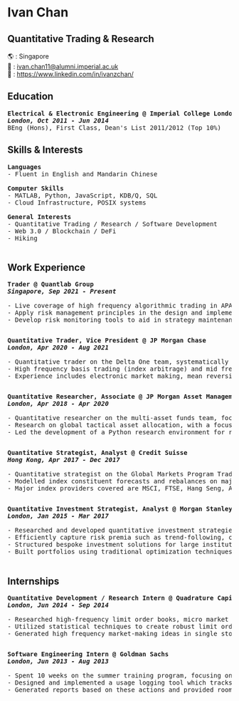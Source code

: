 # **Ivan Chan**
## Quantitative Trading & Research

🌎 : Singapore\
📧 : ivan.chan11@alumni.imperial.ac.uk\
👤 : https://www.linkedin.com/in/ivanzchan/

Education
---------------------------------------------------------------------------------------------------------
<pre>
<b>Electrical & Electronic Engineering @ Imperial College London
<i>London, Oct 2011 - Jun 2014</i></b>
BEng (Hons), First Class, Dean's List 2011/2012 (Top 10%)
</pre>

Skills & Interests
---------------------------------------------------------------------------------------------------------
<pre>
<b>Languages</b>
- Fluent in English and Mandarin Chinese

<b>Computer Skills</b>
- MATLAB, Python, JavaScript, KDB/Q, SQL
- Cloud Infrastructure, POSIX systems

<b>General Interests</b>
- Quantitative Trading / Research / Software Development
- Web 3.0 / Blockchain / DeFi
- Hiking

</pre>

Work Experience
---------------------------------------------------------------------------------------------------------
<pre>
<b>Trader @ Quantlab Group
<i>Singapore, Sep 2021 - Present</i></b>

- Live coverage of high frequency algorithmic trading in APAC exchanges
- Apply risk management principles in the design and implementation of new quantitative trading strategies and the optimization of existing strategies
- Develop risk monitoring tools to aid in strategy maintenance

</pre>

<pre>
<b>Quantitative Trader, Vice President @ JP Morgan Chase
<i>London, Apr 2020 - Aug 2021</i></b>

- Quantitative trader on the Delta One team, systematically trading ETFs, single stocks and futures across global exchanges
- High frequency basis trading (index arbitrage) and mid frequency single stocks long / short strategies
- Experience includes electronic market making, mean reversion, momentum, alternative factor-based and sentiment models

</pre>

<pre>
<b>Quantitative Researcher, Associate @ JP Morgan Asset Management
<i>London, Apr 2018 - Apr 2020</i></b>

- Quantitative researcher on the multi-asset funds team, focusing on systematic global macro and active asset allocation strategies
- Research on global tactical asset allocation, with a focus on signal generation using traditional factor models and modern data science techniques
- Led the development of a Python research environment for rapidly prototyping and back-testing systematic signals

</pre>

<pre>
<b>Quantitative Strategist, Analyst @ Credit Suisse
<i>Hong Kong, Apr 2017 - Dec 2017</i></b>

- Quantitative strategist on the Global Markets Program Trading desk, focusing on index reconstitution trades
- Modelled index constituent forecasts and rebalances on major APAC equity indices, special situations and their effects on index money flows
- Major index providers covered are MSCI, FTSE, Hang Seng, ASX and TOPIX, with a focus on regional indices

</pre>

<pre>
<b>Quantitative Investment Strategist, Analyst @ Morgan Stanley
<i>London, Jan 2015 - Mar 2017</i></b>

- Researched and developed quantitative investment strategies, focusing on factor-based models in single stock equities and cross asset futures
- Efficiently capture risk premia such as trend-following, carry, value and momentum across various asset classes using systematic models
- Structured bespoke investment solutions for large institutional clients (live trade mandates of ~2bn USD)
- Built portfolios using traditional optimization techniques as well as unsupervised machine learning techniques to minimize risk and drawdowns

</pre>

Internships
---------------------------------------------------------------------------------------------------------
<pre>
<b>Quantitative Development / Research Intern @ Quadrature Capital LLP
<i>London, Jun 2014 - Sep 2014</i></b>

- Researched high-frequency limit order books, micro market structure and systematic trading strategies in NASDAQ equities
- Utilized statistical techniques to create robust limit order arrival predictors from historical tick data feeds
- Generated high frequency market-making ideas in single stocks, designed efficient implementation algorithms and backtested the strategies

</pre>

<pre>
<b>Software Engineering Intern @ Goldman Sachs
<i>London, Jun 2013 - Aug 2013</i></b>

- Spent 10 weeks on the summer training program, focusing on Java/Slang development for fixed income trading applications
- Designed and implemented a usage logging tool which tracks a trader’s actions and performed analysis on his behaviour
- Generated reports based on these actions and provided room for automated trade reporting and enhanced feature migration

</pre>
